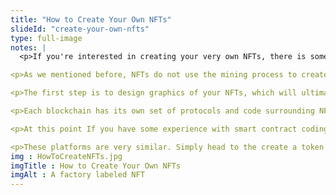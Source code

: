 ```yaml
--- 
title: "How to Create Your Own NFTs"
slideId: "create-your-own-nfts"
type: full-image
notes: |
  <p>If you're interested in creating your very own NFTs, there is some good news: the process is pretty simple. Between creating tokens by deploying a smart contract yourself or using a service to complete creation, there are multiple ways to mint your very own NFTs!</p> 

<p>As we mentioned before, NFTs do not use the mining process to create tokens. Instead, they are created through the deployment of a smart contract. The average user can complete this process by using boilerplate smart contract code that is readily available to anyone. However, there are a few services that are offering NFT Tokenization-as-a-Service (TaaS).</p>

<p>The first step is to design graphics of your NFTs, which will ultimately be stored locally for reference. Once your designs are complete, it's time to pick a blockchain and turn them into NFTs!</p> 

<p>Each blockchain has its own set of protocols and code surrounding NFT governance, so you might want to do some research before deciding which blockchain will house the NFT's ownership information. The largest ecosystem for NFTs is currently Ethereum, and we'll focus on creating NFTs using that specific chain.</p>

<p>At this point If you have some experience with smart contract coding, you can deploy an ERC-721 using that method. For those of us that aren't as familiar with this process, a few projects have created solutions that not only allow you to create NFTs, but to list them in a built-in marketplace as well. Platforms such as OpenSea and Mintable have effectively streamlined the entire NFT creation process and have integrated a market on which you can sell your created NFTs.</p>

<p>These platforms are very similar. Simply head to the create a token page, upload your artwork and connect your metamask wallet to pay for the gas required in order to deploy a smart contract. Platforms like OpenSea will walk you through this process and launch a smart contract for you once it is funded. Once your NFTs are created, simply pick any market and follow the listing instructions! Congrats, your NFT is now up for sale!</p>
img : HowToCreateNFTs.jpg
imgTitle : How to Create Your Own NFTs
imgAlt : A factory labeled NFT
---
```

